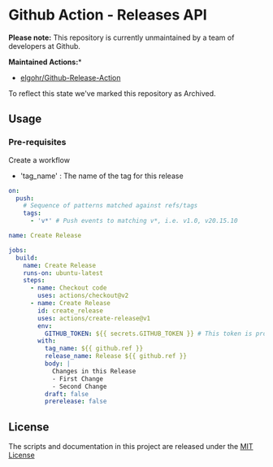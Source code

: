 # Github Action - Releases API

**Please note:** This repository is currently unmaintained by a team of developers at Github.

**Maintained Actions:***
* [elgohr/Github-Release-Action](https://github.com/elgohr/Github-Release-Action)

To reflect this state we've marked this repository as Archived.

## Usage
### Pre-requisites
Create a workflow

- 'tag_name' : The name of the tag for this release

```yaml
on:
  push:
    # Sequence of patterns matched against refs/tags
    tags:
      - 'v*' # Push events to matching v*, i.e. v1.0, v20.15.10

name: Create Release

jobs:
  build:
    name: Create Release
    runs-on: ubuntu-latest
    steps:
      - name: Checkout code
        uses: actions/checkout@v2
      - name: Create Release
        id: create_release
        uses: actions/create-release@v1
        env:
          GITHUB_TOKEN: ${{ secrets.GITHUB_TOKEN }} # This token is provided by Actions, you do not need to create your own token
        with:
          tag_name: ${{ github.ref }}
          release_name: Release ${{ github.ref }}
          body: |
            Changes in this Release
            - First Change
            - Second Change
          draft: false
          prerelease: false
```

## License
The scripts and documentation in this project are released under the [MIT License](LICENSE)
